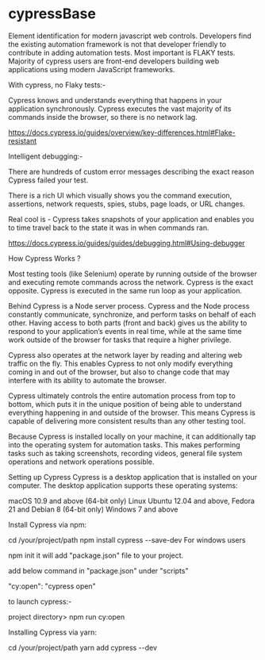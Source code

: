 # cypressBase
Element identification for modern javascript web controls.
Developers find the existing automation framework is not that developer friendly to contribute in adding automation tests.
Most important is FLAKY tests.
 Majority of cypress users are front-end developers building web applications using modern JavaScript frameworks.

With cypress, no Flaky tests:-

Cypress knows and understands everything that happens in your application synchronously. Cypress executes the vast majority of its commands inside the browser, so there is no network lag.

https://docs.cypress.io/guides/overview/key-differences.html#Flake-resistant

Intelligent debugging:-

There are hundreds of custom error messages describing the exact reason Cypress failed your test.

There is a rich UI which visually shows you the command execution, assertions, network requests, spies, stubs, page loads, or URL changes.

Real cool is - Cypress takes snapshots of your application and enables you to time travel back to the state it was in when commands ran.

https://docs.cypress.io/guides/guides/debugging.html#Using-debugger

 

How Cypress Works ?

Most testing tools (like Selenium) operate by running outside of the browser and executing remote commands across the network. Cypress is the exact opposite. Cypress is executed in the same run loop as your application.

Behind Cypress is a Node server process. Cypress and the Node process constantly communicate, synchronize, and perform tasks on behalf of each other. Having access to both parts (front and back) gives us the ability to respond to your application’s events in real time, while at the same time work outside of the browser for tasks that require a higher privilege.

Cypress also operates at the network layer by reading and altering web traffic on the fly. This enables Cypress to not only modify everything coming in and out of the browser, but also to change code that may interfere with its ability to automate the browser.

Cypress ultimately controls the entire automation process from top to bottom, which puts it in the unique position of being able to understand everything happening in and outside of the browser. This means Cypress is capable of delivering more consistent results than any other testing tool.

Because Cypress is installed locally on your machine, it can additionally tap into the operating system for automation tasks. This makes performing tasks such as taking screenshots, recording videos, general file system operations and network operations possible.



Setting up Cypress
Cypress is a desktop application that is installed on your computer. The desktop application supports these operating systems:

macOS 10.9 and above (64-bit only)
Linux Ubuntu 12.04 and above, Fedora 21 and Debian 8 (64-bit only)
Windows 7 and above


Install Cypress via npm:

cd /your/project/path
npm install cypress --save-dev
For windows users

npm init
it will add "package.json" file to your project.

add below command in "package.json"  under "scripts"

"cy:open": "cypress open"



to launch cypress:-

project directory> npm run cy:open
 

Installing Cypress via yarn:

cd /your/project/path
yarn add cypress --dev
